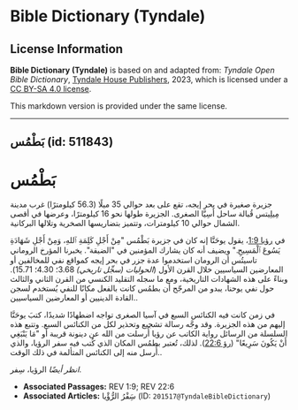 # Bible Dictionary (Tyndale)

## License Information

**Bible Dictionary (Tyndale)** is based on and adapted from: _Tyndale Open Bible Dictionary_, [Tyndale House Publishers](https://tyndaleopenresources.com/), 2023, which is licensed under a [CC BY-SA 4.0 license](https://creativecommons.org/licenses/by-sa/4.0/legalcode.en).

This markdown version is provided under the same license.



--------------------------------

## بَطْمُس (id: 511843)

بَطْمُس
=======

جزيرة صغيرة في بحر إيجه، تقع على بعد حوالي 35 ميلًا (56\.3 كيلومترًا) غرب مدينة مِيلِيتس قُبالة ساحل أَسِيَّا الصغرى. الجزيرة طولها نحو 16 كيلومترًا، وعرضها في أقصى الشمال حوالي 10 كيلومترات، وتتميز بتضاريسها الصخرية وتلالها البركانية.

في [رؤيا 1:9](https://ref.ly/Rev1:9)، يقول يوحَنَّا إنه كان في جزيرة بَطْمُس "مِنْ أَجْلِ كَلِمَةِ ٱللهِ، وَمِنْ أَجْلِ شَهَادَةِ يَسُوعَ ٱلْمَسِيحِ." ويضيف أنه كان يشارك المؤمنين في "الضيقة". يخبرنا المؤرخ الروماني تاسيتُس أن الرومان استخدموا عدة جزر في بحر إيجه كمواقع نفي للمخالفين أو المعارضين السياسيين خلال القرن الأول (*الحوليات (سجِّل تاريخي)* 3\.68؛ 4\.30؛ 15\.71\). وبناءً على هذه الشهادات التاريخية، ومع ما سجله التقليد الكنسي من القرن الثاني والثالث حول نفي يوحنا، يبدو من المرجّح أن بطمُس كانت بالفعل مكانًا للنفي يُستخدم لسجن القادة الدينيين أو المعارضين السياسيين..

في زمن كانت فيه الكنائس السبع في آسيا الصغرى تواجه اضطهادًا شديدًا، كتبَ يوحَنَّا إليهم من هذه الجزيرة. وقد وجَّه رسالة تشجيع وتحذير لكل من الكنائس السبع. وتتبع هذه السلسلة من الرسائل رواية الكاتب عن رؤيا أُرسلت من الله عن دينونة قريبة أو "مَا يَنْبَغِي أَنْ يَكُونَ سَرِيعًا" ([رؤ 22:6](https://ref.ly/Rev22:6)). لذلك، تُعتبر بطمُس المكان الذي كُتب فيه سفر الرؤيا، والذي أُرسل منه إلى الكنائس المتألمة في ذلك الوقت..

*انظر أيضًا* الرؤيا، سِفر.

* **Associated Passages:** REV 1:9; REV 22:6
* **Associated Articles:** سَِفْرُ الرُّؤْيا (ID: `201517@TyndaleBibleDictionary`)

